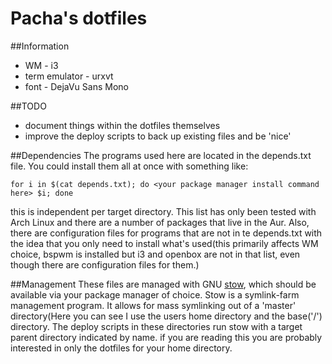 Pacha's dotfiles
===================

##Information
*   WM - i3
*   term emulator - urxvt
*   font - DejaVu Sans Mono

##TODO
*   document things within the dotfiles themselves
*   improve the deploy scripts to back up existing files and be 'nice'

##Dependencies
The programs used here are located in the depends.txt file. You could install them all at once with something like:
```
for i in $(cat depends.txt); do <your package manager install command here> $i; done
```
this is independent per target directory. This list has only been tested with Arch Linux and there are a number of packages that live in the Aur. Also, there are configuration files for programs that are not in te depends.txt with the idea that you only need to install what's used(this primarily affects WM choice, bspwm is installed but i3 and openbox are not in that list, even though there are configuration files for them.)


##Management
These files are managed with GNU [stow](http://www.gnu.org/software/stow/manual/stow.html), which should be available via your package manager of choice. Stow is a symlink-farm management program. It allows for mass symlinking out of a 'master' directory(Here you can see I use the users home directory and the base('/') directory. The deploy scripts in these directories run stow with a target parent directory indicated by name. if you are reading this you are probably interested in only the dotfiles for your home directory.
